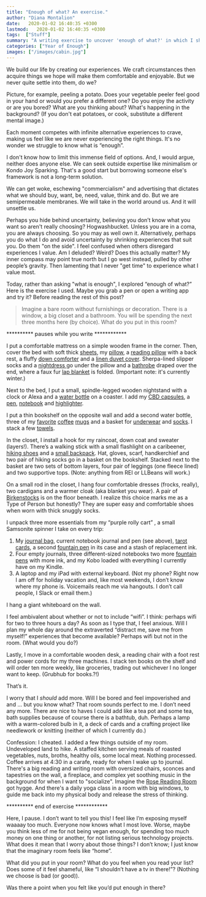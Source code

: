 ```yaml
---
title: "Enough of what? An exercise."
author: "Diana Montalion"
date:   2020-01-02 16:40:35 +0300
lastmod:   2020-01-02 16:40:35 +0300
tags:  ["Stuff"]
summary: "A writing exercise to uncover 'enough of what?' in which I share TMI and link to cool stuff."
categories: ["Year of Enough"]
images: ["/images/cabin.jpg"]
---
```


We build our life by creating our experiences. We craft circumstances then acquire things we hope will make them comfortable and enjoyable. But we never quite settle into them, do we?

Picture, for example, peeling a potato. Does your vegetable peeler feel good in your hand or would you prefer a different one? Do you enjoy the activity or are you bored? What are you thinking about? What's happening in the background? (If you don't eat potatoes, or cook, substitute a different mental image.)

Each moment competes with infinite alternative experiences to crave, making us feel like we are never experiencing the right things. It's no wonder we struggle to know what is “enough”.

I don't know how to limit this immense field of options. And, I would argue, neither does anyone else. We can seek outside expertise like minimalism or Kondo Joy Sparking. That's a good start but borrowing someone else's framework is not a long-term solution.

We can get woke, eschewing "commercialism" and advertising that dictates what we should buy, want, be, need, value, think and do. But we are semipermeable membranes. We will take in the world around us. And it will unsettle us.

Perhaps you hide behind uncertainty, believing you don’t know what you want so aren't really choosing? Hogwashbucket. Unless you are in a coma, you are always choosing. So you may as well own it. Alternatively, perhaps you do what I do and avoid uncertainty by shrinking experiences that suit you. Do them "on the side". I feel confused when others disregard experiences I value. Am I deluded? Weird? Does this actually matter? My inner compass may point true north but I go west instead, pulled by other people’s gravity. Then lamenting that I never "get time" to experience what I value most.

Today, rather than asking "what is enough", I explored “enough of what?” Here is the exercise I used. Maybe you grab a pen or open a writing app and try it? Before reading the rest of this post?

> Imagine a bare room without furnishings or decoration. There is a window, a big closet and a bathroom. You will be spending the next three months here (by choice). What do you put in this room?

********** pauses while you write ************

I put a comfortable mattress on a simple wooden frame in the corner. Then, cover the bed with soft thick [sheets](https://www.llbean.com/llb/shop/119904?page=ultrasoft-comfort-flannel-sheet-set-stripe), my [pillow](https://www.tempurpedic.com/shop-pillows/tempur-neck-pillow/v/572/), a [reading pillow](https://www.linenspa.com/pillows/linenspa-shredded-foam-reading-pillow) with a back rest, a fluffy [down comforter](https://www.brooklinen.com/products/down-comforter) and a [linen duvet cover](https://www.roughlinen.com/collections/linen-duvet-covers-collection). Sherpa-lined slipper socks and a [nightdress ](https://www.llbean.com/llb/shop/119051?catalog_id=TA&csp=a&attrValue_0=Dress%20Gordon) go under the pillow and a [bathrobe](https://www.llbean.com/llb/shop/90070?page=winter-fleece-robe-wrap-front) draped over the end, where a faux fur [lap blanket](https://www.restorationhardware.com/catalog/product/product.jsp?productId=prod6250008&categoryId=cat2850001) is folded. (Important note: it's currently winter.)

Next to the bed, I put a small, spindle-legged wooden nightstand with a clock or Alexa and a [water bottle](https://www.simplemodern.com/products/wave-water-bottle-25oz?variant=28247629856840) on a coaster. I add my [CBD capsules](https://www.greenleafcentral.com/product/25mg-full-spectrum-dr-bobs-hemp-capsules/372), a [pen](https://www.gouletpens.com/products/pilot-vanishing-point-fountain-pen-black-matte?variant=11884888817707), [notebook](https://www.franklin-christoph.com/collections/paper/products/firma-flex-journal-notebooks) and [highlighter](https://www.officedepot.com/a/products/755236/Sharpie-Clear-View-Highlighters-Yellow-Pack/).

I put a thin bookshelf on the opposite wall and add a second water bottle, three of my [favorite](https://www.mastgeneralstore.com/now-designs/good-morning-sunshine-diner-mug-130195) [coffee](https://outofprint.com/products/library-card-yellow-mug) [mugs](http://www.abchome.com/shop/ripple-mugs) and a basket for [underwear](https://www.soma.com/store/) and [socks](https://www.smartwool.com/shop/womens-wool-socks). I stack a few [towels](https://www.macys.com/shop/product/hotel-collection-finest-elegance-bath-towel-collection-luxury-turkish-cotton-created-for-macys).

In the closet, I install a hook for my raincoat, down coat and sweater (layers!). There’s a walking stick with a small flashlight on a caribeener, [hiking shoes](https://www.rei.com/product/156043/merrell-moab-2-prime-mid-waterproof-hiking-boots-womens) and a [small backpack](https://www.gregorypacks.com/packs-bags/day-packs/jade-28-1115JAD28.html?dwvar_1115JAD28_color=Ethereal%20Grey&cgidmaster=jade#start=1). Hat, gloves, scarf, handkerchief and two pair of hiking socks go in a basket on the bookshelf. Stacked next to the basket are two sets of bottom layers, four pair of leggings (one fleece lined) and two supportive tops. (Note: anything from REI or LLBeans will work.)

On a small rod in the closet, I hang four comfortable dresses (frocks, really), two cardigans and a warmer cloak (aka blanket you wear). A pair of [Birkenstocks](https://www.birkenstock.com/us/arizona-birko-flor-nubuck/arizona-core-birkoflornubuck-0-eva-u.html) is on the floor beneath. I realize this choice marks me as a Type of Person but honestly? They are super easy and comfortable shoes when worn with thick snuggly socks.

I unpack three more essentials from my “purple rolly cart” , a small Samsonite spinner I take on every trip:

1. My [journal bag](https://www.strandbooks.com/merchandise-sale/folding-tote-amore-paris), current notebook journal and pen (see above), [tarot cards](https://www.biddytarot.com/introducing-the-everyday-tarot-book-deck/), a second [fountain pen](https://www.cross.com/cr_en_us/4509-fd) in its case and a stash of replacement ink.
2. Four empty journals, three different-sized notebooks two more [fountain pens](https://www.gouletpens.com/products/pilot-metropolitan-fountain-pen-violet-leopard?variant=11884884787243) with more ink, and my Kobo loaded with everything I currently have on my Kindle.
3. A laptop and my iPad with external keyboard. (Not my phone? Right now I am off for holiday vacation and, like most weekends, I don’t know where my phone is. Voicemails reach me via hangouts. I don’t call people, I Slack or email them.)

I hang a giant whiteboard on the wall.

I feel ambivalent about whether or not to include “wifi”. I think: perhaps wifi for two to three hours a day? As soon as I type that, I feel anxious. Will I plan my whole day around the extraverted “distract me, save me from myself!” experiences that become available? Perhaps wifi but not in the room. (What would you do?)

Lastly, I move in a comfortable wooden desk, a reading chair with a foot rest and power cords for my three machines. I stack ten books on the shelf and will order ten more weekly, like groceries, trading out whichever I no longer want to keep. (Grubhub for books.?!)

That’s it.

I worry that I *should* add more. Will I be bored and feel impoverished and and ... but you know what? That room sounds perfect to me. I don’t need any more. There are nice to haves I could add like a tea pot and some tea, bath supplies because of course there is a bathtub, duh. Perhaps a lamp with a warm-colored bulb in it, a deck of cards and a crafting project like needlework or knitting (neither of which I currently do.)

Confession: I cheated. I added a few things outside of my room. Undeveloped land to hike. A staffed kitchen serving meals of roasted vegetables, nuts, broths, healthy oils, some local meat. Nothing processed. Coffee arrives at 4:30 in a carafe, ready for when I wake up to journal. There's a big reading and writing room with oversized chairs, sconces and tapestries on the wall, a fireplace, and complex yet soothing music in the background for when I want to "socialize". Imagine the [Rose Reading Room ](https://www.google.com/maps/uv?hl=en&pb=!1s0x89c259006ff852e3%3A0x62d6a1fcec2afc79!3m1!7e115!4shttps%3A%2F%2Flh5.googleusercontent.com%2Fp%2FAF1QipMcLhErcopW2Ls94mUn5KMd7eUCiwiz37k2V-cH%3Dw480-h320-k-no!5sny%20rose%20reading%20room%20-%20Google%20Search!15sCAQ&imagekey=!1e10!2sAF1QipMcLhErcopW2Ls94mUn5KMd7eUCiwiz37k2V-cH&sa=X&ved=2ahUKEwjXs8Pg-efmAhUEZKwKHfWLA-IQoiowE3oECA0QBg) got hygge. And there's a daily yoga class in a room with big windows, to guide me back into my physical body and release the stress of thinking.

********** end of exercise ************

Here, I pause. I don’t want to tell you this! I feel like I’m exposing myself waaaay too much. Everyone now knows what I most love. Worse, maybe you think less of me for not being vegan enough, for spending too much money on one thing or another, for not listing serious technology projects. What does it mean that I worry about those things? I don’t know; I just know that the imaginary room feels like “home”.

What did you put in your room? What do you feel when you read your list? Does some of it feel shameful, like “I shouldn’t have a tv in there!”? (Nothing we choose is bad (or good)).

Was there a point when you felt like you’d put enough in there?
